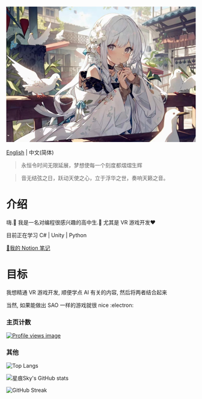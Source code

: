 ![](cover.jpg)

[English](https://github.com/StarrySky-skyler/StarrySky-skyler/blob/main/README.md) | 中文(简体)

> 永恒令时间无限延展，梦想使每一个刻度都熠熠生辉

> 音无结弦之日，跃动天使之心，立于浮华之世，奏响天籁之音。

# 介绍

嗨.🌸 我是一名对编程很感兴趣的高中生.📘 尤其是 VR 游戏开发❤️

目前正在学习 C# | Unity | Python

[📖我的 Notion 笔记](https://starrytracesky.notion.site/7e3caef527f142f0bf15b2d933563425?pvs=4 "Notion notes")

# 目标

我想精通 VR 游戏开发, 顺便学点 AI 有关的内容, 然后将两者结合起来

当然, 如果能做出 SAO 一样的游戏就很 nice :electron:

### 主页计数

[![Profile views image](https://starry-trace-sky-moe-counter.vercel.app/get/@starry-trace-sky-profile?theme=rule34)](https://github.com/StarrySky-skyler)

### 其他

![Top Langs](https://starry-trace-sky-readme-stats.vercel.app/api/top-langs/?username=StarrySky-skyler&layout=donut&langs_count=5)

![星痕Sky's GitHub stats](https://starry-trace-sky-readme-stats.vercel.app/api?username=StarrySky-skyler&count_private=true&show_icons=true&theme=tokyonight)

![GitHub Streak](http://github-readme-streak-stats.herokuapp.com?user=StarrySky-skyler&theme=tokyonight)
